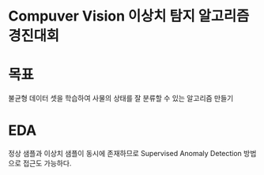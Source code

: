 # Compuver Vision 이상치 탐지 알고리즘 경진대회

# 목표
불균형 데이터 셋을 학습하여 사물의 상태를 잘 분류할 수 있는 알고리즘 만들기


# EDA
정상 샘플과 이상치 샘플이 동시에 존재하므로 Supervised Anomaly Detection 방법으로 접근도 가능하다.  
